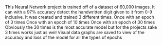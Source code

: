 This Neural Network project is trained off of a dataset of 60,000 images.
It can with a 97% accuracy detect the handwritten digit given to it from 0-9 inclusive.
It was created and trained 3 different times.
Once with an epoch of 3 times
Once with an epoch of 10 times
Once with an epoch of 30 times
Obviously the 30 times is the most accurate model but for the projects sake 3 times works just as well
Visual data graphs are saved to view of the accuracy and loss of the model for all the types of epochs
